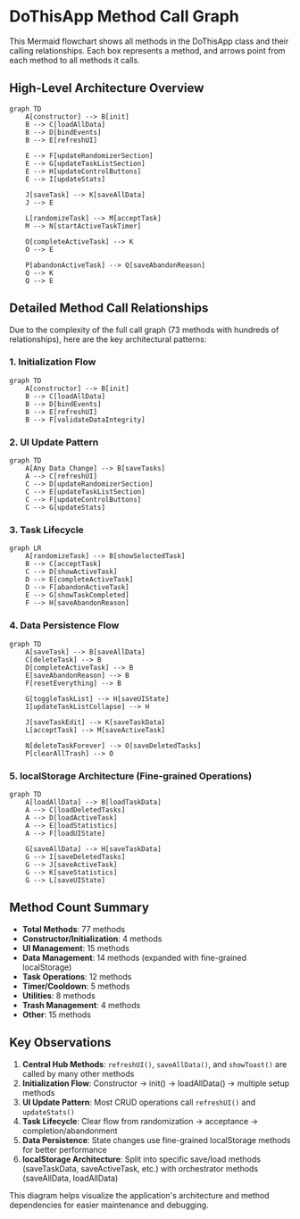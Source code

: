 # DoThisApp Method Call Graph

This Mermaid flowchart shows all methods in the DoThisApp class and their calling relationships. Each box represents a method, and arrows point from each method to all methods it calls.

## High-Level Architecture Overview

```mermaid
graph TD
    A[constructor] --> B[init]
    B --> C[loadAllData]
    B --> D[bindEvents]
    B --> E[refreshUI]
    
    E --> F[updateRandomizerSection]
    E --> G[updateTaskListSection] 
    E --> H[updateControlButtons]
    E --> I[updateStats]
    
    J[saveTask] --> K[saveAllData]
    J --> E
    
    L[randomizeTask] --> M[acceptTask]
    M --> N[startActiveTaskTimer]
    
    O[completeActiveTask] --> K
    O --> E
    
    P[abandonActiveTask] --> Q[saveAbandonReason]
    Q --> K
    Q --> E
```

## Detailed Method Call Relationships

Due to the complexity of the full call graph (73 methods with hundreds of relationships), here are the key architectural patterns:

### 1. Initialization Flow
```mermaid
graph TD
    A[constructor] --> B[init]
    B --> C[loadAllData]
    B --> D[bindEvents]
    B --> E[refreshUI]
    B --> F[validateDataIntegrity]
```

### 2. UI Update Pattern
```mermaid
graph TD
    A[Any Data Change] --> B[saveTasks]
    A --> C[refreshUI]
    C --> D[updateRandomizerSection]
    C --> E[updateTaskListSection]
    C --> F[updateControlButtons]
    C --> G[updateStats]
```

### 3. Task Lifecycle
```mermaid
graph LR
    A[randomizeTask] --> B[showSelectedTask]
    B --> C[acceptTask]
    C --> D[showActiveTask]
    D --> E[completeActiveTask]
    D --> F[abandonActiveTask]
    E --> G[showTaskCompleted]
    F --> H[saveAbandonReason]
```

### 4. Data Persistence Flow
```mermaid
graph TD
    A[saveTask] --> B[saveAllData]
    C[deleteTask] --> B
    D[completeActiveTask] --> B
    E[saveAbandonReason] --> B
    F[resetEverything] --> B
    
    G[toggleTaskList] --> H[saveUIState]
    I[updateTaskListCollapse] --> H
    
    J[saveTaskEdit] --> K[saveTaskData]
    L[acceptTask] --> M[saveActiveTask]
    
    N[deleteTaskForever] --> O[saveDeletedTasks]
    P[clearAllTrash] --> O
```

### 5. localStorage Architecture (Fine-grained Operations)
```mermaid
graph TD
    A[loadAllData] --> B[loadTaskData]
    A --> C[loadDeletedTasks]
    A --> D[loadActiveTask]
    A --> E[loadStatistics]
    A --> F[loadUIState]
    
    G[saveAllData] --> H[saveTaskData]
    G --> I[saveDeletedTasks]
    G --> J[saveActiveTask]
    G --> K[saveStatistics]
    G --> L[saveUIState]
```

## Method Count Summary

- **Total Methods**: 77 methods
- **Constructor/Initialization**: 4 methods
- **UI Management**: 15 methods  
- **Data Management**: 14 methods (expanded with fine-grained localStorage)
- **Task Operations**: 12 methods
- **Timer/Cooldown**: 5 methods
- **Utilities**: 8 methods
- **Trash Management**: 4 methods
- **Other**: 15 methods

## Key Observations

1. **Central Hub Methods**: `refreshUI()`, `saveAllData()`, and `showToast()` are called by many other methods
2. **Initialization Flow**: Constructor → init() → loadAllData() → multiple setup methods
3. **UI Update Pattern**: Most CRUD operations call `refreshUI()` and `updateStats()`
4. **Task Lifecycle**: Clear flow from randomization → acceptance → completion/abandonment
5. **Data Persistence**: State changes use fine-grained localStorage methods for better performance
6. **localStorage Architecture**: Split into specific save/load methods (saveTaskData, saveActiveTask, etc.) with orchestrator methods (saveAllData, loadAllData)

This diagram helps visualize the application's architecture and method dependencies for easier maintenance and debugging.